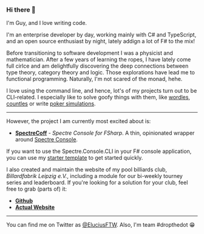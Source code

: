 ### Hi there 👋

I'm Guy, and I love writing code. <br >

I'm an enterprise developer by day, working mainly with C# and TypeScript, and an open source enthusiast by night, lately addign a lot of F# to the mix!

Before transitioning to software development I was a physicist and mathematician. After a few years of learning the ropes, I have lately come full cirlce and am delightfully discovering the deep connections between type theory, category theory and logic. Those explorations have lead me to functional programming. Naturally, I'm not scared of the monad, hehe.

I love using the command line, and hence, lot's of my projects turn out to be CLI-related. I especially like to solve goofy things with them, like [wordles](https://github.com/EluciusFTW/wordle-assistant), [countles](https://github.com/EluciusFTW/countle-solver) or write [poker simulations](https://github.com/EluciusFTW/CardGames).

---

However, the project I am currently most excited about is: 

* [**SpectreCoff**](https://github.com/EluciusFTW/SpectreCoff) - _Spectre Console for FSharp_. A thin, opinionated wrapper around [Spectre Console](https://https://github.com/spectreconsole/spectre.console).

If you want to use the Spectre.Console.CLI in your F# console application, you can use my [starter template](https://github.com/EluciusFTW/fsharp-spectre-console-template) to get started quickly.

I also created and maintain the website of my pool billiards club, _Billardfabrik Leipzig e.V._, including a module for our bi-weekly tourney series and leaderboard. If you're looking for a solution for your club, feel free to grab (parts of) it:

 * [**Github**](https://github.com/EluciusFTW/billardfabrik-web)
 * [**Actual Website**](https://www.billardfabrik-leipzig.de/)

---

You can find me on Twitter as [@EluciusFTW](https://twitter.com/eluciusftw). 
Also, I'm team #dropthedot :grin:
